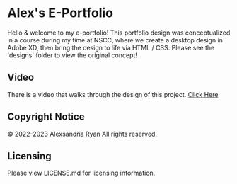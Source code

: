 # Alex's E-Portfolio
Hello & welcome to my e-portfolio!
This portfolio design was conceptualized in a course during my time at NSCC, where we create a desktop design in Adobe XD, then bring the design to life via HTML / CSS.
Please see the 'designs' folder to view the original concept!

## Video
There is a video that walks through the design of this project. [Click Here](https://www.youtube.com/watch?v=fMxfGpGGFls&list=PLwM3g8Oap6VecwqRKiadgIeYHg2sb00WV&index=2&ab_channel=AlexRyan)

## Copyright Notice
© 2022-2023 Alexsandria Ryan All rights reserved.

## Licensing
Please view LICENSE.md for licensing information.
